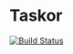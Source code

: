 # Taskor

[![Build Status](https://travis-ci.org/anton-kobzev/taskor.svg?branch=master)](https://travis-ci.org/anton-kobzev/taskor)
